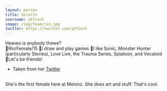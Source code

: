 ```yaml
---
layout: person
title: Sorarin
username: ykfinch
image: /img/team/rin.jpg
twitter: https://twitter.com/ykfinch
---
```


Hewwo is anybody thewe?
<br>
💜Rin/Female/15
💜I draw and play games
💜I like Sonic, Monster Hunter (particularly Stories), Love Live, the Trauma Series, Splatoon, and Vocaloid
💜Let's be friends!<br>
- Taken from her <a href="https://twitter.com/ykfinch/status/957821511955607552">Twitter</a>
<br>
She's the first female here at Melonz. She does art and stuff. That's cool.